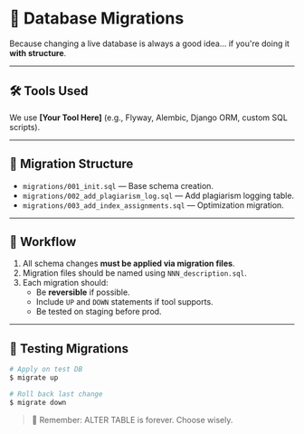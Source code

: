 <!--
START OF: docs/db/migrations.md
Purpose: Document database schema migration approach.
Update Frequency: When new migrations are introduced or policies change.
-->

# 🔄 Database Migrations

Because changing a live database is always a good idea... if you're doing it **with structure**.

---

## 🛠️ Tools Used

We use **[Your Tool Here]** (e.g., Flyway, Alembic, Django ORM, custom SQL scripts).

---

## 📁 Migration Structure

- `migrations/001_init.sql` — Base schema creation.
- `migrations/002_add_plagiarism_log.sql` — Add plagiarism logging table.
- `migrations/003_add_index_assignments.sql` — Optimization migration.

---

## 🧭 Workflow

1. All schema changes **must be applied via migration files**.
2. Migration files should be named using `NNN_description.sql`.
3. Each migration should:
   - Be **reversible** if possible.
   - Include `UP` and `DOWN` statements if tool supports.
   - Be tested on staging before prod.

---

## 🧪 Testing Migrations

```bash
# Apply on test DB
$ migrate up

# Roll back last change
$ migrate down
```

> 🚨 Remember: ALTER TABLE is forever. Choose wisely.

<!-- END OF: docs/db/migrations.md -->
